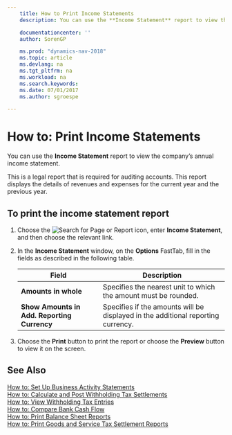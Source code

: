 ```yaml
---
    title: How to Print Income Statements
    description: You can use the **Income Statement** report to view the company’s annual income statement.

    documentationcenter: ''
    author: SorenGP

    ms.prod: "dynamics-nav-2018"
    ms.topic: article
    ms.devlang: na
    ms.tgt_pltfrm: na
    ms.workload: na
    ms.search.keywords:
    ms.date: 07/01/2017
    ms.author: sgroespe

---
```

# How to: Print Income Statements
You can use the **Income Statement** report to view the company’s annual income statement.  

This is a legal report that is required for auditing accounts. This report displays the details of revenues and expenses for the current year and the previous year.  

## To print the income statement report  

1.  Choose the ![Search for Page or Report](../../media/ui-search/search_small.png "Search for Page or Report icon") icon, enter **Income Statement**, and then choose the relevant link.  
2.  In the **Income Statement** window, on the **Options** FastTab, fill in the fields as described in the following table.  

    |Field|Description|  
    |---------------------------------|---------------------------------------|  
    |**Amounts in whole**|Specifies the nearest unit to which the amount must be rounded.|  
    |**Show Amounts in Add. Reporting Currency**|Specifies if the amounts will be displayed in the additional reporting currency.|  

3.  Choose the **Print** button to print the report or choose the **Preview** button to view it on the screen.  

## See Also  
 [How to: Set Up Business Activity Statements](how-to-set-up-business-activity-statements.md)   
 [How to: Calculate and Post Withholding Tax Settlements](how-to-calculate-and-post-withholding-tax-settlements.md)   
 [How to: View Withholding Tax Entries](how-to-view-withholding-tax-entries.md)   
 [How to: Compare Bank Cash Flow](how-to-compare-bank-cash-flow.md)   
 [How to: Print Balance Sheet Reports](how-to-print-balance-sheet-reports.md)   
 [How to: Print Goods and Service Tax Settlement Reports](how-to-print-goods-and-service-tax-settlement-reports.md) 
